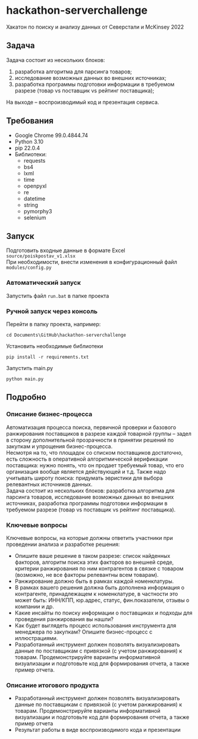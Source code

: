 # hackathon-serverchallenge
Хакатон по поиску и анализу данных от Северстали и McKinsey 2022

## Задача
Задача состоит из нескольких блоков:
1. разработка алгоритма для парсинга товаров;
2. исследование возможных данных во внешних источниках;
3. разработка программы подготовки информации в требуемом разрезе (товар vs поставщик vs рейтинг поставщика);

На выходе – воспроизводимый код и презентация сервиса.
## Требования
- Google Chrome 99.0.4844.74
- Python 3.10
- pip 22.0.4
- Библиотеки:
  - requests
  - bs4
  - lxml
  - time
  - openpyxl
  - re
  - datetime
  - string
  - pymorphy3
  - selenium
## Запуск
Подготовить входные данные в формате Excel `source/poiskpostav_v1.xlsx`<br />
При необходимости, внести изменения в конфигурационный файл `modules/config.py`
### Автоматический запуск
Запустить файл `run.bat` в папке проекта
### Ручной запуск через консоль
Перейти в папку проекта, например:
```
cd Documents\GitHub\hackathon-serverchallenge
```
Установить необходимые библиотеки
```
pip install -r requirements.txt
```
Запустить main.py
```
python main.py
```
## Подробно
### Описание бизнес-процесса
Автоматизация процесса поиска, первичной проверки и базового ранжирования поставщиков в разрезе каждой товарной группы – задел в сторону дополнительной прозрачности в принятии решений по закупкам и упрощения бизнес-процесса.<br />
Несмотря на то, что площадок со списком поставщиков достаточно, есть сложность в оперативной алгоритмической верификации поставщика: нужно понять, что он продает требуемый товар, что его организация вообще является действующей и т.д. Также надо учитывать широту поиска: придумать эвристики для выбора релевантных источников данных.<br />
Задача состоит из нескольких блоков: разработка алгоритма для парсинга товаров, исследование возможных данных во внешних источниках, разработка программы подготовки информации в требуемом разрезе (товар vs поставщик vs рейтинг поставщика).
### Ключевые вопросы
Ключевые вопросы, на которые должны ответить участники при проведении анализа и разработке решения:
- Опишите ваше решение в таком разрезе: список найденных факторов, алгоритм поиска этих факторов во внешней среде, критерии ранжирования по ним контрагентов в связке с товаром (возможно, не все факторы релевантны всем товарам).
- Ранжирование должно быть в рамках каждой номенклатуры.
- В рамках вашего решения должна быть дополнена информация о контрагенте, принадлежащем к номенклатуре, в частности это может быть: ИНН/КПП, юр.адрес, статус, фин.показатели, отзывы о компании и др.
- Какие инсайты по поиску информации о поставщиках и подходы для проведения ранжирования вы нашли?
- Как будет выглядеть процесс использования инструмента для менеджера по закупкам? Опишите бизнес-процесс с иллюстрациями.
- Разработанный инструмент должен позволять визуализировать данные по поставщикам с привязкой (с учетом ранжирования) к товарам. Продемонстрируйте варианты информативной визуализации и подготовьте код для формирования отчета, а также пример отчета.
### Описание итогового продукта
- Разработанный инструмент должен позволять визуализировать данные по поставщикам с привязкой (с учетом ранжирования) к товарам. Продемонстрируйте варианты информативной визуализации и подготовьте код для формирования отчета, а также пример отчета
- Результат работы в виде воспроизводимого кода и презентации

